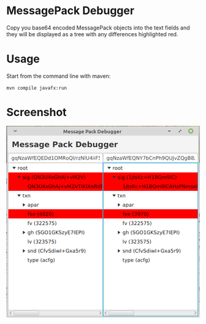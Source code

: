 # MessagePack Debugger

Copy you base64 encoded MessagePack objects into the text fields and they will be displayed as a tree with any differences highlighted red.

# Usage

Start from the command line with maven:
```
mvn compile javafx:run
```

# Screenshot
![Screenshot showing different objects loaded](/screenshots/screenshot.png?raw=true "Screenshot showing different objects loaded")

